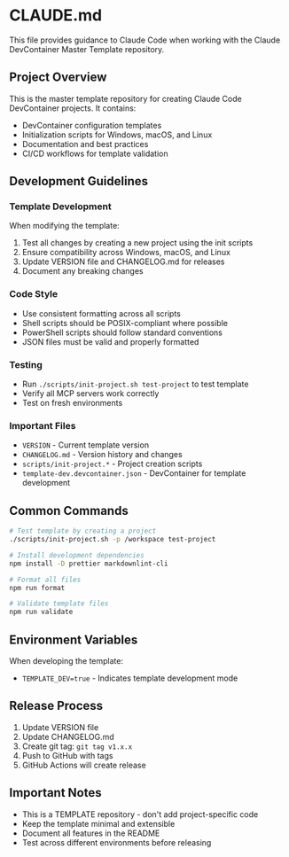 # CLAUDE.md

This file provides guidance to Claude Code when working with the Claude DevContainer Master Template repository.

## Project Overview

This is the master template repository for creating Claude Code DevContainer projects. It contains:
- DevContainer configuration templates
- Initialization scripts for Windows, macOS, and Linux
- Documentation and best practices
- CI/CD workflows for template validation

## Development Guidelines

### Template Development

When modifying the template:
1. Test all changes by creating a new project using the init scripts
2. Ensure compatibility across Windows, macOS, and Linux
3. Update VERSION file and CHANGELOG.md for releases
4. Document any breaking changes

### Code Style
- Use consistent formatting across all scripts
- Shell scripts should be POSIX-compliant where possible
- PowerShell scripts should follow standard conventions
- JSON files must be valid and properly formatted

### Testing
- Run `./scripts/init-project.sh test-project` to test template
- Verify all MCP servers work correctly
- Test on fresh environments

### Important Files
- `VERSION` - Current template version
- `CHANGELOG.md` - Version history and changes
- `scripts/init-project.*` - Project creation scripts
- `template-dev.devcontainer.json` - DevContainer for template development

## Common Commands

```bash
# Test template by creating a project
./scripts/init-project.sh -p /workspace test-project

# Install development dependencies
npm install -D prettier markdownlint-cli

# Format all files
npm run format

# Validate template files
npm run validate
```

## Environment Variables

When developing the template:
- `TEMPLATE_DEV=true` - Indicates template development mode

## Release Process

1. Update VERSION file
2. Update CHANGELOG.md
3. Create git tag: `git tag v1.x.x`
4. Push to GitHub with tags
5. GitHub Actions will create release

## Important Notes

- This is a TEMPLATE repository - don't add project-specific code
- Keep the template minimal and extensible
- Document all features in the README
- Test across different environments before releasing
